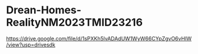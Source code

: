 # Drean-Homes-RealityNM2023TMID23216
https://drive.google.com/file/d/1sPXKh5lvADAdUW1WyW66CYpZgvO6vHIW/view?usp=drivesdk
